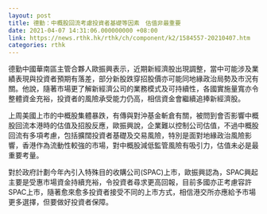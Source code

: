 ```yaml
---
layout: post
title: 德勤：中概股回流考慮投資者基礎等因素　估值非最重要
date: 2021-04-07 14:31:06.000000000 +08:00
link: https://news.rthk.hk/rthk/ch/component/k2/1584557-20210407.htm
categories: rthk
---
```


德勤中國華南區主管合夥人歐振興表示，近期新經濟股出現調整，當中可能涉及業績表現與投資者預期有落差，部分新股跌穿招股價亦可能同地緣政治局勢及市況有關。他說，隨著市場更了解新經濟公司的業務模式及可持續性，各國實施量寬亦令整體資金充裕，投資者的風險承受能力仍高，相信資金會繼續追捧新經濟股。

上周美國上市的中概股集體暴跌，有傳與對沖基金斬倉有關，被問到會否影響中概股回流本港時的估值及招股反應，歐振興說，企業難以控制公司估值，不過中概股回流有多項考慮，包括擴闊投資者基礎及交易風險，特別是面對地緣政治風險影響，香港作為流動性較強的市場，對中概股減低監管風險有吸引力，估值未必是最重要考量。

對於政府計劃今年內引入特殊目的收購公司(SPAC)上市，歐振興認為，SPAC興起主要是受惠市場資金持續充裕，令投資者尋求更高回報，目前多國亦正考慮容許SPAC上市，隨著愈來愈多投資者接受不同的上市方式，相信港交所亦應給予市場更多選擇，但要做好投資者保障。
